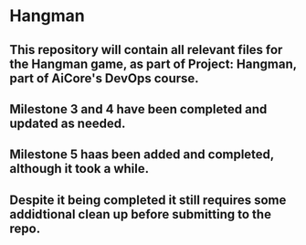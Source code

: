 # Hangman
## This repository will contain all relevant files for the Hangman game, as part of Project: Hangman, part of AiCore's DevOps course.
## Milestone 3 and 4 have been completed and updated as needed.
## Milestone 5 haas been added and completed, although it took a while.
## Despite it being completed it still requires some addidtional clean up before submitting to the repo.
